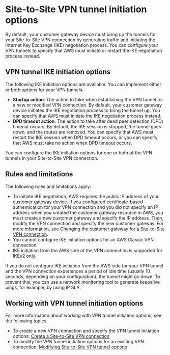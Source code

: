# Site\-to\-Site VPN tunnel initiation options<a name="initiate-vpn-tunnels"></a>

By default, your customer gateway device must bring up the tunnels for your Site\-to\-Site VPN connection by generating traffic and initiating the Internet Key Exchange \(IKE\) negotiation process\. You can configure your VPN tunnels to specify that AWS must initiate or restart the IKE negotiation process instead\.

## VPN tunnel IKE initiation options<a name="ike-initiation-options"></a>

The following IKE initiation options are available\. You can implement either or both options for your VPN tunnels\.
+ **Startup action**: The action to take when establishing the VPN tunnel for a new or modified VPN connection\. By default, your customer gateway device initiates the IKE negotiation process to bring the tunnel up\. You can specify that AWS must initiate the IKE negotiation process instead\.
+ **DPD timeout action**: The action to take after dead peer detection \(DPD\) timeout occurs\. By default, the IKE session is stopped, the tunnel goes down, and the routes are removed\. You can specify that AWS must restart the IKE session when DPD timeout occurs, or you can specify that AWS must take no action when DPD timeout occurs\.

You can configure the IKE initiation options for one or both of the VPN tunnels in your Site\-to\-Site VPN connection\.

## Rules and limitations<a name="ike-initiation-rules"></a>

The following rules and limitations apply:
+ To initiate IKE negotiation, AWS requires the public IP address of your customer gateway device\. If you configured certificate\-based authentication for your VPN connection and you did not specify an IP address when you created the customer gateway resource in AWS, you must create a new customer gateway and specify the IP address\. Then, modify the VPN connection and specify the new customer gateway\. For more information, see [Changing the customer gateway for a Site\-to\-Site VPN connection](change-vpn-cgw.md)\.
+ You cannot configure IKE initiation options for an AWS Classic VPN connection\.
+ IKE initiation from the AWS side of the VPN connection is supported for IKEv2 only\.

If you do not configure IKE initiation from the AWS side for your VPN tunnel and the VPN connection experiences a period of idle time \(usually 10 seconds, depending on your configuration\), the tunnel might go down\. To prevent this, you can use a network monitoring tool to generate keepalive pings, for example, by using IP SLA\. 

## Working with VPN tunnel initiation options<a name="working-with-ike-initiation-options"></a>

For more information about working with VPN tunnel initiation options, see the following topics:
+ To create a new VPN connection and specify the VPN tunnel initiation options: [Create a Site\-to\-Site VPN connection](SetUpVPNConnections.md#vpn-create-vpn-connection)
+ To modify the VPN tunnel initiation options for an existing VPN connection: [Modifying Site\-to\-Site VPN tunnel options](modify-vpn-tunnel-options.md) 